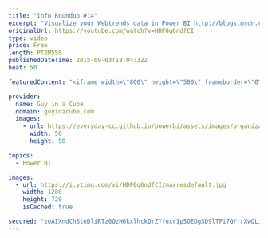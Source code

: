 ```yaml
---
title: "Info Roundup #14"
excerpt: "Visualize your Webtrends data in Power BI http://blogs.msdn.com/b/powerbi/archive/2015/09/01/visualize-and-explore-your-webtrends-data-in-power-bi.aspx  Power BI Weekly Service Update http://blogs.msdn.com/b/powerbi/archive/2015/09/02/power-bi-weekly-service-update-9215.aspx  Excel 2016 BI Branding Changes"
originalUrl: https://youtube.com/watch?v=HDF0q6ndfCI
type: video
price: Free
length: PT2M55S
publishedDateTime: 2015-09-03T18:04:32Z
heat: 50

featuredContent: "<iframe width=\"800\" height=\"500\" frameborder=\"0\" src=\"https://www.youtube.com/embed/HDF0q6ndfCI\" allow=\"accelerometer; autoplay; encrypted-media; gyroscope; picture-in-picture\" allowfullscreen></iframe>"

provider:
  name: Guy in a Cube
  domain: guyinacube.com
  images:
    - url: https://everyday-cc.github.io/powerbi/assets/images/organizations/guyinacube.com-50x50.jpg
      width: 50
      height: 50

topics:
  - Power BI

images:
  - url: https://i.ytimg.com/vi/HDF0q6ndfCI/maxresdefault.jpg
    width: 1280
    height: 720
    isCached: true

secured: "zoAIXndChSteDliRTz0QzH6kxlhckQrZYfoxr1p5OEDgSD9lTFi7Q/rrXwQLiBUlrOC19r8Y3jdDHbilrkxtzPpFgx85XX8IchOy6am1p5eRZLJ+b2vI7vM8zWxOCU+8JmmXQcR/SP4Oz4b29tXqhAZRBsdyU2s/1hndPUo/9posrvAtDTC8yydtgZI7AkAOnXlbIzEzRnvk3e8MH4PpZgkNPtAmry+XobcwB9jyT+y99PoCBTTB+WHbbJ16zAqFDKcJk54O2mKb7EkLCqFq0gb+pcPccLqpeGwC0xWHdwAJG/G9USzpr/SMe/rEf7CsrQN5djAdIYNGKPhZzm21q/SieHnCOTA9tJhqfmsyrTd98/SPFBw7YRIoSZI0SIsm6yEr/uhUPE9jpqWsyahA2bOb7MpEXTA+LxP9j4TENw8=;r7Oys367DCvz15E3TVyWyg=="
---
```


